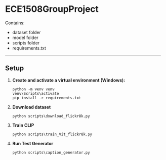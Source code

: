 # ECE1508GroupProject
Contains:
- dataset folder
- model folder
- scripts folder
- requirements.txt

---

## Setup

1. **Create and activate a virtual environment (Windows):**

   ```
   python -m venv venv
   venv\Scripts\activate
   pip install -r requirements.txt
   ```
2. **Download dataset**
   ```
   python scripts\download_flickr8k.py
   ```
3. **Train CLIP**
   ```
   python scripts\train_Vit_flickr8k.py 
   ```

4. **Run Test Generator**
    ```
    python scripts\caption_generator.py
    ```